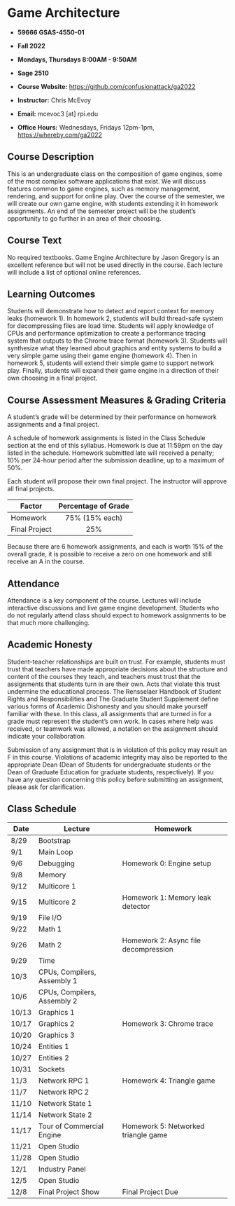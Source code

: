 # Game Architecture
* **59666 GSAS-4550-01**
* **Fall 2022**

* **Mondays, Thursdays 8:00AM - 9:50AM**
* **Sage 2510**
* **Course Website:** https://github.com/confusionattack/ga2022

* **Instructor:** Chris McEvoy
* **Email:** mcevoc3 [at] rpi.edu
* **Office Hours:** Wednesdays, Fridays 12pm-1pm, https://whereby.com/ga2022

## Course Description
This is an undergraduate class on the composition of game engines, some of the most complex software applications that exist. We will discuss features common to game engines, such as memory management, rendering, and support for online play. Over the course of the semester, we will create our own game engine, with students extending it in homework assignments. An end of the semester project will be the student’s opportunity to go further in an area of their choosing.

## Course Text
No required textbooks. Game Engine Architecture by Jason Gregory is an excellent reference but will not be used directly in the course. Each lecture will include a list of optional online references.

## Learning Outcomes
Students will demonstrate how to detect and report context for memory leaks (homework 1). In homework 2, students will build thread-safe system for decompressing files are load time. Students will apply knowledge of CPUs and performance optimization to create a performance tracing system that outputs to the Chrome trace format (homework 3). Students will synthesize what they learned about graphics and entity systems to build a very simple game using their game engine (homework 4). Then in homework 5, students will extend their simple game to support network play. Finally, students will expand their game engine in a direction of their own choosing in a final project.

## Course Assessment Measures & Grading Criteria
A student’s grade will be determined by their performance on homework assignments and a final project.

A schedule of homework assignments is listed in the Class Schedule section at the end of this syllabus. Homework is due at 11:59pm on the day listed in the schedule. Homework submitted late will received a penalty; 10% per 24-hour period after the submission deadline, up to a maximum of 50%. 

Each student will propose their own final project. The instructor will approve all final projects.

| Factor        | Percentage of Grade |
|---------------|:-------------------:|
| Homework      |75% (15% each)       |
| Final Project |25%                  |

Because there are 6 homework assignments, and each is worth 15% of the overall grade, it is possible to receive a zero on one homework and still receive an A in the course.

## Attendance
Attendance is a key component of the course. Lectures will include interactive discussions and live game engine development. Students who do not regularly attend class should expect to homework assignments to be that much more challenging.

## Academic Honesty
Student-teacher relationships are built on trust. For example, students must trust that teachers have made appropriate decisions about the structure and content of the courses they teach, and teachers must trust that the assignments that students turn in are their own. Acts that violate this trust undermine the educational process. The Rensselaer Handbook of Student Rights and Responsibilities and The Graduate Student Supplement define various forms of Academic Dishonesty and you should make yourself familiar with these. In this class, all assignments that are turned in for a grade must represent the student’s own work. In cases where help was received, or teamwork was allowed, a notation on the assignment should indicate your collaboration.

Submission of any assignment that is in violation of this policy may result an F in this course. Violations of academic integrity may also be reported to the appropriate Dean (Dean of Students for undergraduate students or the Dean of Graduate Education for graduate students, respectively). If you have any question concerning this policy before submitting an assignment, please ask for clarification.

## Class Schedule

| Date  | Lecture                     | Homework                             |
|-------|-----------------------------|--------------------------------------|
| 8/29  | Bootstrap                   |                                      |
| 9/1   | Main Loop                   |                                      |
| 9/6   | Debugging                   | Homework 0: Engine setup             |
| 9/8   | Memory                      |                                      |
| 9/12  | Multicore 1                 |                                      |
| 9/15  | Multicore 2                 | Homework 1: Memory leak detector     |
| 9/19  | File I/O                    |                                      |
| 9/22  | Math 1                      |                                      |
| 9/26  | Math 2                      | Homework 2: Async file decompression |
| 9/29  | Time                        |                                      |
| 10/3  | CPUs, Compilers, Assembly 1 |                                      |
| 10/6  | CPUs, Compilers, Assembly 2 |                                      |
| 10/13 | Graphics 1                  |                                      |
| 10/17 | Graphics 2                  | Homework 3: Chrome trace             |
| 10/20 | Graphics 3                  |                                      |
| 10/24 | Entities 1                  |                                      |
| 10/27 | Entities 2                  |                                      |
| 10/31 | Sockets                     |                                      |
| 11/3  | Network RPC 1               | Homework 4: Triangle game            |
| 11/7  | Network RPC 2               |                                      |
| 11/10 | Network State 1             |                                      |
| 11/14 | Network State 2             |                                      |
| 11/17 | Tour of Commercial Engine   | Homework 5: Networked triangle game  |
| 11/21 | Open Studio                 |                                      |
| 11/28 | Open Studio                 |                                      |
| 12/1  | Industry Panel              |                                      |
| 12/5  | Open Studio                 |                                      |
| 12/8  | Final Project Show          | Final Project Due                    |
